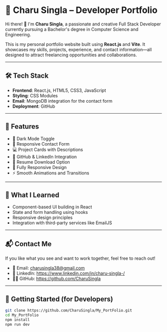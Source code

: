 # 💼 Charu Singla – Developer Portfolio

Hi there! 👋 I'm **Charu Singla**, a passionate and creative Full Stack Developer currently pursuing a Bachelor's degree in Computer Science and Engineering.

This is my personal portfolio website built using **React.js** and **Vite**. It showcases my skills, projects, experience, and contact information—all designed to attract freelancing opportunities and collaborations.

---

## 🛠️ Tech Stack

- **Frontend**: React.js, HTML5, CSS3, JavaScript
- **Styling**: CSS Modules 
- **Email**: MongoDB integration for the contact form
- **Deployment**: GitHub 

---

## 📁 Features

- 🌙 Dark Mode Toggle  
- 📨 Responsive Contact Form  
- 💻 Project Cards with Descriptions  
- 🔗 GitHub & LinkedIn Integration  
- 📄 Resume Download Option  
- 📱 Fully Responsive Design  
- ⚡ Smooth Animations and Transitions  

---

## 🧠 What I Learned

- Component-based UI building in React
- State and form handling using hooks
- Responsive design principles
- Integration with third-party services like EmailJS

---

## 📬 Contact Me

If you like what you see and want to work together, feel free to reach out!

- 📧 Email: charusingla38@gmail.com
- 💼 LinkedIn: https://www.linkedin.com/in/charu-singla-/
- 🧑‍💻 GitHub: https://github.com/CharuSingla

---

## 🚀 Getting Started (for Developers)

```bash
git clone https://github.com/CharuSingla/My_PortFolio.git
cd My_PortFolio
npm install
npm run dev
